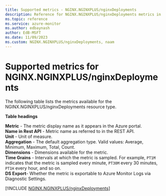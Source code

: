 ```yaml
---
title: Supported metrics - NGINX.NGINXPLUS/nginxDeployments
description: Reference for NGINX.NGINXPLUS/nginxDeployments metrics in Azure Monitor.
ms.topic: reference
ms.service: azure-monitor
ms.author: edbaynash
author: EdB-MSFT
ms.date: 11/09/2023
ms.custom: NGINX.NGINXPLUS/nginxDeployments, naam
---
```





# Supported metrics for NGINX.NGINXPLUS/nginxDeployments


The following table lists the metrics available for the NGINX.NGINXPLUS/nginxDeployments resource type.

  
    
**Table headings**
  
**Metric** - The metric display name as it appears in the Azure portal.  
**Name in Rest API** - Metric name as referred to in the REST API.  
**Unit** - Unit of measure.  
**Aggregation** - The default aggregation type. Valid values: Average, Minimum, Maximum, Total, Count.  
**Dimensions** - Dimensions available for the metric.  
**Time Grains** - Intervals at which the metric is sampled. For example, `PT1M` indicates that the metric is sampled every minute, `PT30M` every 30 minutes, `PT1H` every hour, and so on.  
**DS Export**- Whether the metric is exportable to Azure Monitor Logs via Diagnostic Settings.  


   

   
    
[!INCLUDE [NGINX.NGINXPLUS/nginxDeployments](./includes/nginx-nginxplus-nginxdeployments-metrics-include.md)]
      

